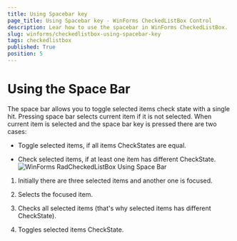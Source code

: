 ```yaml
---
title: Using Spacebar key
page_title: Using Spacebar key - WinForms CheckedListBox Control
description: Lear how to use the spacebar in WinForms CheckedListBox. 
slug: winforms/checkedlistbox-using-spacebar-key
tags: checkedlistbox
published: True
position: 5
---
```


# Using the Space Bar

The space bar allows you to toggle selected items check state with a single hit. Pressing space bar selects current item if it is not selected. When current item is selected and the space bar key is pressed there are two cases:
        

* Toggle selected items, if all items CheckStates are equal.

* Check selected items, if at least one item has different CheckState. ![WinForms RadCheckedListBox Using Space Bar](images/checkedlistbox-features001.gif)

1. Initially there are three selected items and another one is focused.

1. Selects the focused item.

1. Checks all selected items (that's why selected items has different CheckState).

1. Toggles selected items CheckState.
